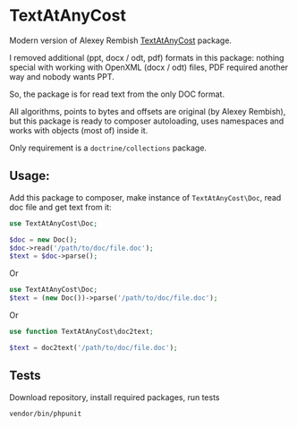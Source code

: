 TextAtAnyCost
=============

Modern version of Alexey Rembish [TextAtAnyCost](https://github.com/rembish/TextAtAnyCost) package.

I removed additional (ppt, docx / odt, pdf) formats in this package: nothing special with working with OpenXML (docx / odt) files, PDF required another way and nobody wants PPT.

So, the package is for read text from the only DOC format.

All algorithms, points to bytes and offsets are original (by Alexey Rembish), but this package is ready to composer autoloading, uses namespaces and works with objects (most of) inside it.

Only requirement is a `doctrine/collections` package. 

## Usage:

Add this package to composer, make instance of `TextAtAnyCost\Doc`, read doc file and get text from it:

```php
use TextAtAnyCost\Doc;

$doc = new Doc();
$doc->read('/path/to/doc/file.doc');
$text = $doc->parse();
```

Or
```php
use TextAtAnyCost\Doc;
$text = (new Doc())->parse('/path/to/doc/file.doc');
```

Or

```php
use function TextAtAnyCost\doc2text;

$text = doc2text('/path/to/doc/file.doc');
```

## Tests

Download repository, install required packages, run tests

```shell script
vendor/bin/phpunit 
```
